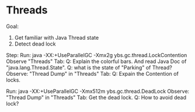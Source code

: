 Threads
==
Goal:
1. Get familiar with Java Thread state
2. Detect dead lock


Step:
Run: java -XX:+UseParallelGC -Xmx2g ybs.gc.thread.LockContention
Observe	"Threads" Tab:
	Q: Explain the colorful bars. And read Java Doc of "java.lang.Thread.State".
	Q: what is the state of "Parking" of Thread?
Observe: "Thread Dump" in "Threads" Tab:
	Q: Expain the Contention of locks.
	
	
Run: java -XX:+UseParallelGC -Xmx512m ybs.gc.thread.DeadLock
Observe: "Thread Dump" in "Threads" Tab:
	Get the dead lock.
	Q: How to avoid dead lock?
